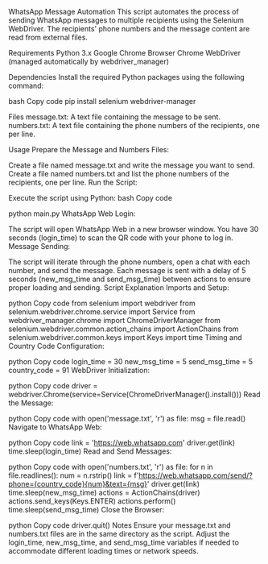WhatsApp Message Automation
This script automates the process of sending WhatsApp messages to multiple recipients using the Selenium WebDriver. The recipients' phone numbers and the message content are read from external files.

Requirements
Python 3.x
Google Chrome Browser
Chrome WebDriver (managed automatically by webdriver_manager)

Dependencies
Install the required Python packages using the following command:

bash
Copy code
pip install selenium webdriver-manager

Files
message.txt: A text file containing the message to be sent.
numbers.txt: A text file containing the phone numbers of the recipients, one per line.

Usage
Prepare the Message and Numbers Files:

Create a file named message.txt and write the message you want to send.
Create a file named numbers.txt and list the phone numbers of the recipients, one per line.
Run the Script:

Execute the script using Python:
bash
Copy code

python main.py
WhatsApp Web Login:

The script will open WhatsApp Web in a new browser window.
You have 30 seconds (login_time) to scan the QR code with your phone to log in.
Message Sending:

The script will iterate through the phone numbers, open a chat with each number, and send the message.
Each message is sent with a delay of 5 seconds (new_msg_time and send_msg_time) between actions to ensure proper loading and sending.
Script Explanation
Imports and Setup:

python
Copy code
from selenium import webdriver
from selenium.webdriver.chrome.service import Service
from webdriver_manager.chrome import ChromeDriverManager
from selenium.webdriver.common.action_chains import ActionChains
from selenium.webdriver.common.keys import Keys
import time
Timing and Country Code Configuration:

python
Copy code
login_time = 30
new_msg_time = 5
send_msg_time = 5
country_code = 91
WebDriver Initialization:

python
Copy code
driver = webdriver.Chrome(service=Service(ChromeDriverManager().install()))
Read the Message:

python
Copy code
with open('message.txt', 'r') as file:
    msg = file.read()
Navigate to WhatsApp Web:

python
Copy code
link = 'https://web.whatsapp.com'
driver.get(link)
time.sleep(login_time)
Read and Send Messages:

python
Copy code
with open('numbers.txt', 'r') as file:
    for n in file.readlines():
        num = n.rstrip()
        link = f'https://web.whatsapp.com/send/?phone={country_code}{num}&text={msg}'
        driver.get(link)
        time.sleep(new_msg_time)
        actions = ActionChains(driver)
        actions.send_keys(Keys.ENTER)
        actions.perform()
        time.sleep(send_msg_time)
Close the Browser:

python
Copy code
driver.quit()
Notes
Ensure your message.txt and numbers.txt files are in the same directory as the script.
Adjust the login_time, new_msg_time, and send_msg_time variables if needed to accommodate different loading times or network speeds.
